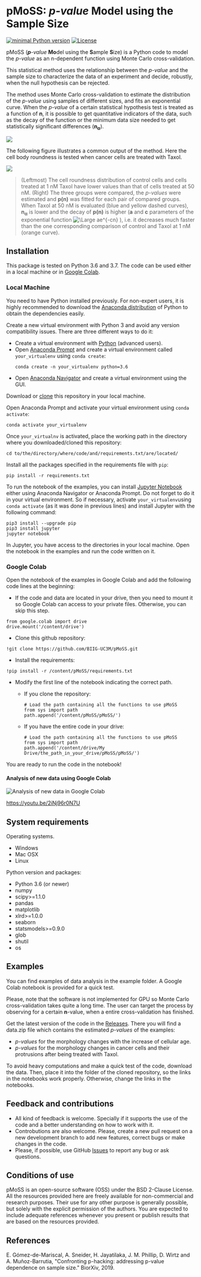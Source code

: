 ﻿# pMoSS: ***p**-value* **Mo**del using the **S**ample **S**ize 

[![minimal Python version](https://img.shields.io/badge/Python%3E%3D-3.6-6666ff.svg)](https://www.anaconda.com/distribution/)
[![License](https://img.shields.io/badge/License-BSD%203--Clause--Clear-orange.svg)](https://spdx.org/licenses/BSD-3-Clause-Clear.html)

pMoSS (***p**-value* **Mo**del using the **S**ample **S**ize) is a Python code to model the *p-value* as an n-dependent function using Monte Carlo cross-validation. 

This statistical method uses the relationship between the *p-value* and the sample size to characterize the data of an experiment and decide, robustly, when the null hypothesis can be rejected.

The method uses Monte Carlo cross-validation to estimate the distribution of the *p-value* using samples of different sizes, and fits an exponential curve. When the *p-value* of a certain statistical hypothesis test is treated as a function of **n**, it is possible to get quantitative indicators of the data, such as the decay of the function or the minimum data size needed to get statistically significant differences (**n<sub>&alpha;</sub>**).

![](https://github.com/esgomezm/pMoSS/blob/master/images/pvalue_function.png)

The following figure illustrates a common output of the method. Here the cell body roundness is tested when cancer cells are treated with Taxol.

![](https://github.com/esgomezm/pMoSS/blob/master/images/cell_roundness_taxol.png)

>(Leftmost) The cell roundness distribution of control cells and cells treated at 1 nM Taxol have lower values than that of cells treated at 50 nM. (Right) The three groups were compared, the *p-values* were estimated and **p(n)** was fitted for each pair of compared groups. When Taxol at 50 nM is evaluated (blue and yellow dashed curves), **n<sub>&alpha;</sub>** is lower and the decay of **p(n)** is higher (**a** and **c** parameters  of the exponential function <img src="https://latex.codecogs.com/svg.latex?\Large&space;ae^{-cn}" title="\Large ae^{-cn}" /> ), i.e. it decreases much faster than the one corresponding comparison of control and Taxol at 1 nM (orange curve). 


## Installation

This package is tested on Python 3.6 and 3.7.
The code can be used either in a local machine or in [Google Colab](https://colab.research.google.com/notebooks/welcome.ipynb#recent=true). 

### Local Machine
You need to have Python installed previously. For non-expert users, it is highly recommended to download the [Anaconda distribution](https://www.continuum.io/downloads) of Python to obtain the dependencies easily. 

Create a new virtual environment with Python 3 and avoid any version compatibility issues. There are three different ways to do it:
- Create a virtual environment with [Python](https://docs.python.org/3/tutorial/venv.html) (advanced users).
- Open [Anaconda Prompt](https://docs.conda.io/projects/conda/en/latest/user-guide/tasks/manage-environments.html) and create a virtual environment called `your_virtualenv` using `conda create`:
  ```shell
  conda create -n your_virtualenv python=3.6
  ```
- Open [Anaconda Navigator](https://docs.anaconda.com/anaconda/navigator/tutorials/manage-environments/) and create a virtual environment using the GUI.

Download or [clone](https://help.github.com/articles/cloning-a-repository) this repository in your local machine.

Open Anaconda Prompt and activate your virtual environment using `conda activate`:
```shell
conda activate your_virtualenv
```
Once `your_virtualnv` is activated, place the working path in the directory where you downloaded/cloned this repository: 
 ```shell
cd to/the/directory/where/code/and/requirements.txt/are/located/
```
Install all the packages specified in the requirements file with `pip`:
 ```shell
pip install -r requirements.txt
```

To run the notebook of the examples, you can install [Jupyter Notebook](https://jupyter.readthedocs.io/en/latest/index.html) either using Anaconda Navigator or Anaconda Prompt. Do not forget to do it in your virtual environment. So if necessary, activate `your_virtualenv`using `conda activate` (as it was done in previous lines) and install Jupyter with the following command:

```shell
pip3 install --upgrade pip
pip3 install jupyter
jupyter notebook
```
In Jupyter, you have access to the directories in your local machine. Open the notebook in the examples and run the code written on it. 

### Google Colab
Open the notebook of the examples in Google Colab and add the following code lines at the beginning:

- If the code and data are located in your drive, then you need to mount it so Google Colab can access to your private files. Otherwise, you can skip this step. 

```shell
from google.colab import drive
drive.mount('/content/drive')
```
- Clone this github repository:
```shell
!git clone https://github.com/BIIG-UC3M/pMoSS.git
````
- Install the requirements:
```shell
!pip install -r /content/pMoSS/requirements.txt
````

- Modify the first line of the notebook indicating the correct path. 

  - If you clone the repository:
    ```shell
    # Load the path containing all the functions to use pMoSS
    from sys import path
    path.append('/content/pMoSS/pMoSS/')
    ````
  - If you have the entire code in your drive:
    ```shell
    # Load the path containing all the functions to use pMoSS
    from sys import path
    path.append('/content/drive/My Drive/the_path_in_your_drive/pMoSS/pMoSS/')
    ````
You are ready to run the code in the notebook!

#### Analysis of new data using Google Colab
![Analysis of new data in Google Colab](https://github.com/esgomezm/pMoSS/blob/master/images/new_data_analysis_colab.gif)


https://youtu.be/2iNj96r0N7U

## System requirements
Operating systems.
* Windows
* Mac OSX
* Linux

Python version and packages:
* Python 3.6 (or newer)
* numpy
* scipy>=1.1.0
* pandas
* matplotlib
* xlrd>=1.0.0
* seaborn
* statsmodels>=0.9.0
* glob
* shutil
* os

## Examples
You can find examples of data analysis in the example folder. A Google Colab notebook is provided for a quick test.

Please, note that the software is not implemented for GPU so Monte Carlo cross-validation takes quite a long time. The user can target the process by observing for a certain **n**-value, when a entire cross-validation has finished. 

Get the latest version of the code in the [Releases](https://github.com/BIIG-UC3M/pMoSS/releases). There you will find a data.zip file which contains the estimated *p-values* of the examples:

- *p-values* for the morphology changes with the increase of cellular age.
- *p-values* for the morphology changes in cancer cells and their protrusions after being treated with Taxol.

To avoid heavy computations and make a quick test of the code, download the data. Then, place it into the folder of the cloned repository, so the links in the notebooks work properly. Otherwise, change the links in the notebooks.

## Feedback and contributions
- All kind of feedback is welcome. Specially if it supports the use of the code and a better understanding on how to work with it.
- Controbutions are also welcome. Please, create a new pull request on a new development branch to add new features, correct bugs or make changes in the code.
- Please, if possible, use GitHub [Issues](https://github.com/esgomezm/pMoSS/issues) to report any bug or ask questions.


## Conditions of use
pMoSS is an open-source software (OSS) under the BSD 2-Clause License. All the resources provided here are freely available for non-commercial and research purposes. Their use for any other purpose is generally possible, but solely with the explicit permission of the authors. You are expected to include adequate references whenever you present or publish results that are based on the resources provided.

## References
E. Gómez-de-Mariscal, A. Sneider, H. Jayatilaka, J. M. Phillip, D. Wirtz and A. Muñoz-Barrutia, "Confronting p-hacking: addressing p-value dependence on sample size." BiorXiv, 2019.

